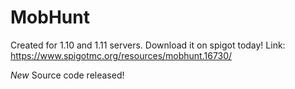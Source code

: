 # MobHunt
Created for 1.10 and 1.11 servers. Download it on spigot today!
Link: https://www.spigotmc.org/resources/mobhunt.16730/

*New* Source code released! 
